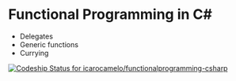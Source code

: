 Functional Programming in C#
============================

- Delegates
- Generic functions
- Currying

[ ![Codeship Status for icarocamelo/functionalprogramming-csharp](https://codeship.com/projects/0e4cdb90-4985-0132-ee40-3eba52c112f3/status)](https://www.codeship.io/projects/46119)
